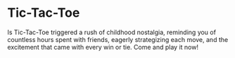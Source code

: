 # Tic-Tac-Toe
Is Tic-Tac-Toe triggered a rush of childhood nostalgia, reminding you of countless hours spent with friends, eagerly strategizing each move, and the excitement that came with every win or tie. Come and play it now!
